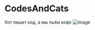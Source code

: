 # CodesAndCats
 Кот пишет код, а мы пьём кофе
 ![image](https://user-images.githubusercontent.com/48183867/204154695-ef1647c8-ab76-437b-9c11-01f03546661b.png)

